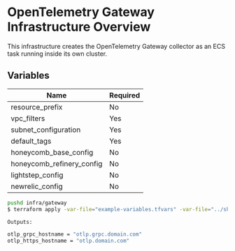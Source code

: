 # OpenTelemetry Gateway Infrastructure Overview

This infrastructure creates the OpenTelemetry Gateway collector as an ECS task running inside its own cluster.

## Variables

|Name|Required|
|-|-|
|resource_prefix|No|
|vpc_filters|Yes|
|subnet_configuration|Yes|
|default_tags|Yes|
|honeycomb_base_config|No|
|honeycomb_refinery_config|No|
|lightstep_config|No|
|newrelic_config|No|

```bash
pushd infra/gateway
$ terraform apply -var-file="example-variables.tfvars" -var-file="../shared-example-variables.tfvars"

Outputs:

otlp_grpc_hostname = "otlp.grpc.domain.com"
otlp_https_hostname = "otlp.domain.com"
```